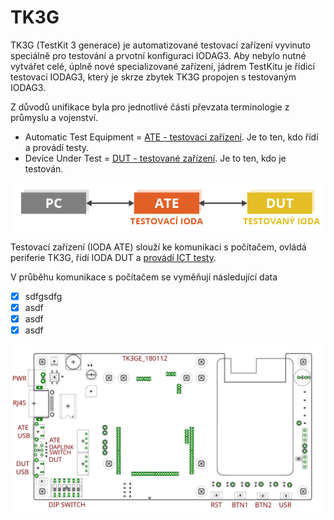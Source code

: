 # TK3G

TK3G \(TestKit 3 generace\) je automatizované testovací zařízení vyvinuto speciálně pro testování a prvotní konfiguraci IODAG3. Aby nebylo nutné vytvářet celé, úplně nové specializované zařízení, jádrem TestKitu je řídicí testovací IODAG3, který je skrze zbytek TK3G propojen s testovaným IODAG3.

Z důvodů unifikace byla pro jednotlivé části převzata terminologie z průmyslu a vojenství.

* Automatic Test Equipment = [ATE - testovací zařízení](https://en.wikipedia.org/wiki/Automatic_test_equipment). Je to ten, kdo řídí a provádí testy.
* Device Under Test = [DUT - testované zařízení](https://en.wikipedia.org/wiki/Device_under_test). Je to ten, kdo je testován.

![](../../../.gitbook/assets/tk3g.png)

Testovací zařízení \(IODA ATE\) slouží ke komunikaci s počítačem, ovládá periferie TK3G, řídí IODA DUT a [provádí ICT testy](https://en.wikipedia.org/wiki/In-circuit_test).

V průběhu komunikace s počítačem se vyměňují následující data

* [x] sdfgsdfg
* [x] asdf
* [x] asdf
* [x] asdf

![](../../../.gitbook/assets/garfield_layout.svg)

